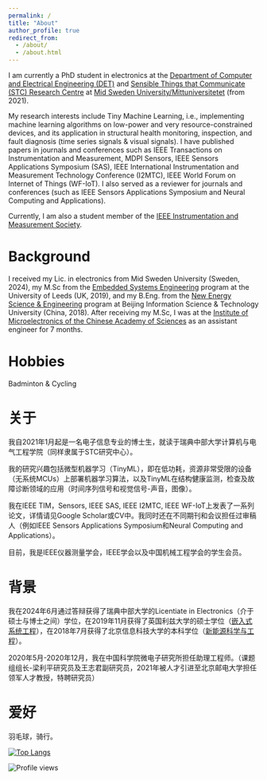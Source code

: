 ```yaml
---
permalink: /
title: "About"
author_profile: true
redirect_from: 
  - /about/
  - /about.html
---
```

I am currently a PhD student in electronics at the 
[Department of Computer and Electrical Engineering (DET)](https://www.miun.se/en/meet-mid-sweden-university/Organisation/departments/det/) and [Sensible Things that Communicate (STC) Research Centre](https://www.miun.se/en/Research/research-centers/stc/) at [Mid Sweden University/Mittuniversitetet](https://www.miun.se/en/) (from 2021).

My research interests include Tiny Machine Learning, i.e., implementing machine learning algorithms on low-power and very resource-constrained devices, and its application in structural health monitoring, inspection, and fault diagnosis (time series signals & visual signals).  I have published papers in journals and conferences such as IEEE Transactions on Instrumentation and Measurement, MDPI Sensors, IEEE Sensors Applications Symposium (SAS), IEEE International Instrumentation and Measurement Technology Conference (I2MTC), IEEE World Forum on Internet of Things (WF-IoT). I also served as a reviewer for journals and conferences (such as IEEE Sensors Applications Symposium and Neural Computing and Applications).

Currently, I am also a student member of the [IEEE Instrumentation and Measurement Society](https://ieee-ims.org/).

Background
======
I received my Lic. in electronics from Mid Sweden University (Sweden, 2024), my M.Sc from the [Embedded Systems Engineering](https://courses.leeds.ac.uk/f310/embedded-systems-engineering-msc-eng-) program at the University of Leeds (UK, 2019), and my B.Eng. from the [New Energy Science & Engineering](https://www.bistu.edu.cn/jyjx/bks/bkzy/202309/W020230920631589846740.doc) program at Beijing Information Science & Technology University (China, 2018). After receiving my M.Sc, I was at the [Institute of Microelectronics of the Chinese Academy of Sciences](http://www.ime.cas.cn/) as an assistant engineer for 7 months.


Hobbies
======
Badminton & Cycling

关于
======
我自2021年1月起是一名电子信息专业的博士生，就读于瑞典中部大学计算机与电气工程学院（同样隶属于STC研究中心）。

我的研究兴趣包括微型机器学习（TinyML），即在低功耗，资源非常受限的设备（无系统MCUs）上部署机器学习算法，以及TinyML在结构健康监测，检查及故障诊断领域的应用（时间序列信号和视觉信号-声音，图像）。

我在IEEE TIM，Sensors, IEEE SAS, IEEE I2MTC, IEEE WF-IoT上发表了一系列论文，详情请见Google Scholar或CV中。我同时还在不同期刊和会议担任过审稿人（例如IEEE Sensors Applications Symposium和Neural Computing and Applications）。

目前，我是IEEE仪器测量学会，IEEE学会以及中国机械工程学会的学生会员。

背景
======
我在2024年6月通过答辩获得了瑞典中部大学的Licentiate in Electronics（介于硕士与博士之间）学位，在2019年11月获得了英国利兹大学的硕士学位（[嵌入式系统工程](https://courses.leeds.ac.uk/f310/embedded-systems-engineering-msc-eng-)），在2018年7月获得了北京信息科技大学的本科学位（[新能源科学与工程](https://www.bistu.edu.cn/jyjx/bks/bkzy/202309/W020230920631589846740.doc)）。

2020年5月-2020年12月，我在中国科学院微电子研究所担任助理工程师。（课题组组长-梁利平研究员及王志君副研究员，2021年被人才引进至北京邮电大学担任领军人才教授，特聘研究员）

爱好
======
羽毛球，骑行。



[![Top Langs](https://github-readme-stats.vercel.app/api/top-langs/?username=YuxuanZhang-96&layout=compact&hide=javascript,html,scss,css,ruby)](https://github.com/anuraghazra/github-readme-stats)

![Profile views](https://komarev.com/ghpvc/?username=YuxuanZhang-96&color=blue)
